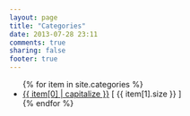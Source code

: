 ```yaml
---
layout: page
title: "Categories"
date: 2013-07-28 23:11
comments: true
sharing: false
footer: true
---
```

<ul>
{% for item in site.categories %}
    <li><a href="/blog/categories/{{ item[0] | downcase }}/">{{ item[0] | capitalize }}</a> [ {{ item[1].size }} ]</li>
{% endfor %}
</ul>
